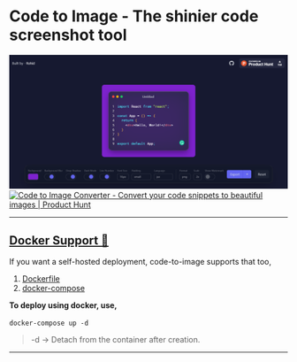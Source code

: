 # Code to Image - The shinier code screenshot tool

![App Screenshot](./screenshots/Screenshot.png)
<a href="https://www.producthunt.com/posts/code-to-image-converter?utm_source=badge-top-post-badge&utm_medium=badge&utm_souce=badge-code&#0045;to&#0045;image&#0045;converter" target="_blank"><img src="https://api.producthunt.com/widgets/embed-image/v1/top-post-badge.svg?post_id=346242&theme=light&period=daily" alt="Code&#0032;to&#0032;Image&#0032;Converter - Convert&#0032;your&#0032;code&#0032;snippets&#0032;to&#0032;beautiful&#0032;images | Product Hunt" style="width: 100%; height: 54px;" width="250" height="54" margin-inline="auto" margin-bottom="2rem" /></a>

---

## [Docker Support 🐳](https://www.docker.com/)

If you want a self-hosted deployment, code-to-image supports that too,

1. [Dockerfile](./Dockerfile)
2. [docker-compose](./docker-compose.yaml)

**To deploy using docker, use,**

`docker-compose up -d `
> -d -> Detach from the container after creation.

---
